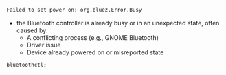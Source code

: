 ```txt
Failed to set power on: org.bluez.Error.Busy

```
- the Bluetooth controller is already busy or in an unexpected state, often caused by:
	- A conflicting process (e.g., GNOME Bluetooth)
	- Driver issue
	- Device already powered on or misreported state 

```bash
bluetoothctl;
```